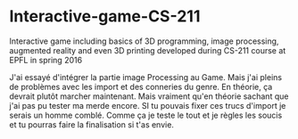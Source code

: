 # Interactive-game-CS-211
Interactive game including basics of 3D programming, image processing, augmented reality and even 3D printing developed during CS-211 course at EPFL in spring 2016 

J'ai essayé d'intégrer la partie image Processing au Game. Mais j'ai pleins de problèmes avec les import et des conneries du genre. En théorie, ça devrait plutôt marcher maintenant.
Mais vraiment qu'en théorie sachant que j'ai pas pu tester ma merde encore. 
SI tu pouvais fixer ces trucs d'import je serais un homme comblé. Comme ça je teste le tout et je règles les soucis et tu pourras faire 
la finalisation si t'as envie. 
